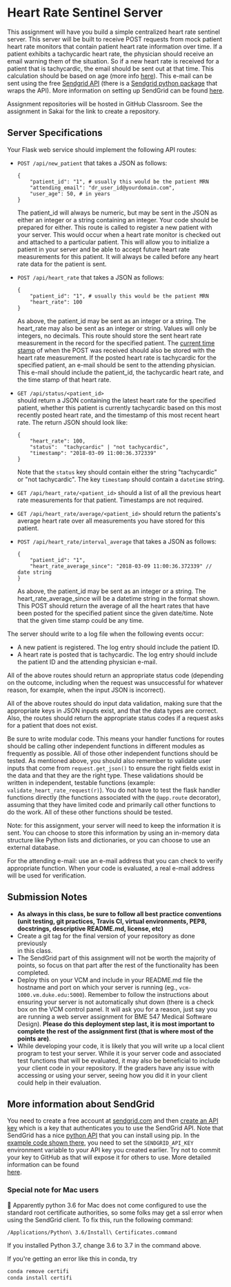 # Heart Rate Sentinel Server
This assignment will have you build a simple centralized heart rate sentinel 
server. This server will be built to receive POST requests from mock patient 
heart rate monitors that contain 
patient heart rate information over time. If a patient exhibits a tachycardic 
heart rate, the physician should receive an email warning them of the
situation. So if a new 
heart rate is received for a patient that is tachycardic, the email should be 
sent out at that time. This calculation should be based on age 
(more info [here](https://en.wikipedia.org/wiki/Tachycardia)). This e-mail can 
be sent using the free [Sendgrid API](https://sendgrid.com/) (there is a 
[Sendgrid python package](https://github.com/sendgrid/sendgrid-python) that 
wraps the API).  More information on setting up SendGrid can be found 
[here](../Resources/WebServices/sendgrid.md).

Assignment repositories will be hosted in GitHub Classroom.  See the 
assignment in Sakai for the link to create a repository.

## Server Specifications

Your Flask web service should implement the following API routes:

* `POST /api/new_patient` that takes a JSON as follows:
  ```
  {
      "patient_id": "1", # usually this would be the patient MRN
      "attending_email": "dr_user_id@yourdomain.com", 
      "user_age": 50, # in years
  }
  ```
  The patient_id will always be numeric, but may be sent in the JSON as either
  an integer or a string containing an integer.  Your code should be prepared
  for either.
  This route is called to register a new patient with your server.  This would
  occur when a heart rate monitor is checked out and attached 
  to a particular patient.  This will allow you to initialize a patient in
  your server and be able to accept future heart rate measurements for this 
  patient.  It will always be called before any heart rate data for the patient
  is sent.
   
* `POST /api/heart_rate` that takes a JSON as follows:
  ```
  {
      "patient_id": "1", # usually this would be the patient MRN
      "heart_rate": 100
  }
  ```
  As above, the patient_id may be sent as an integer or a string.  The 
  heart_rate may also be sent as an integer or string.  Values will only be
  integers, no decimals.  This route should store the sent heart rate
  measurement in the record for the specified patient.  The 
  [current time stamp](https://stackoverflow.com/questions/415511/how-to-get-current-time-in-python) 
  of when the POST was received should also be stored with the heart rate
  measurement.  If the posted heart rate is tachycardic for the specified 
  patient, an e-mail should be sent to the attending physician.  This e-mail
  should include the patient_id, the tachycardic heart rate, and the time
  stamp of that heart rate.
  
* `GET /api/status/<patient_id>`  
  should return a JSON containing the latest heart rate for the specified 
  patient, whether this patient is 
  currently tachycardic based on this most recently posted heart rate, and 
  the timestamp of this most recent heart rate.  The return JSON
  should look like:
  ```
  {
      "heart_rate": 100,
      "status":  "tachycardic" | "not tachycardic",
      "timestamp": "2018-03-09 11:00:36.372339"  
  }
  ```
   Note that the `status` key should contain either the string "tachycardic" or
   "not tachycardic".  The key `timestamp` should contain a `datetime` string.
 
* `GET /api/heart_rate/<patient_id>` should a list of all the previous heart 
rate measurements for that patient.  Timestamps are not required.

* `GET /api/heart_rate/average/<patient_id>` should return the patients's 
average heart rate over all measurements you have stored for this patient.
 
* `POST /api/heart_rate/interval_average` that takes a JSON as follows: 
  ```
  {
      "patient_id": "1",
      "heart_rate_average_since": "2018-03-09 11:00:36.372339" // date string
  }
  ```
  As above, the patient_id may be sent as an integer or a string.  The
  heart_rate_average_since will be a datetime string in the format shown.
  This POST should return the average of all the heart rates that have been
  posted for the specified patient since the given date/time.  Note that
  the given time stamp could be any time.  
  
The server should write to a log file when the following events occur:
* A new patient is registered.  The log entry should include the patient ID.
* A heart rate is posted that is tachycardic.  The log entry should include the 
patient ID and the attending physician e-mail.

All of the above routes should return an appropriate status code (depending on
the outcome, including when the request was unsuccessful for whatever reason,
for example, when the input JSON is incorrect).

All of the above routes should do input data validation, making sure that
the appropriate keys in JSON inputs exist, and that the data types are
correct.  Also, the routes should return the appropriate status codes if a 
request asks for a patient that does not exist.
  
Be sure to write modular code. This means your handler 
functions for routes should be calling other independent functions in different 
modules as frequently as possible. All of those other independent functions 
should be tested. As mentioned above, you should also remember to validate user 
inputs that come 
from `request.get_json()` to ensure the right fields exist in the data and 
that they are the right type. These validations should be written in 
independent, testable functions (example:  `validate_heart_rate_request(r)`).
You do not have to test the flask 
handler functions directly (the functions associated with the `@app.route` 
decorator), assuming that they have limited code and primarily call other
functions to do the work.  All of these other functions should be tested.  

Note: for this assignment, your server will need to keep the information
it is sent.  You can choose to store this information by using an in-memory
data structure like Python lists and dictionaries, or you can choose to use
an external database.

For the attending e-mail:  use an e-mail address that you can check to verify
appropriate function.  When your code is evaluated, a real e-mail address will 
be used for verification.  

## Submission Notes
- __As always in this class, be sure to follow all best practice conventions 
(unit testing, git practices, Travis CI, virtual environments, PEP8, 
docstrings, descriptive README.md, license, etc)__
- Create a git tag for the final version of your repository as done previously  
in this class.
- The SendGrid part of this assignment will not be worth the majority of 
points, so focus on that part after the rest of the functionality has been 
completed.
- Deploy this on your VCM and include in your README.md file the hostname and 
port on which your server is running (eg., `vcm-1000.vm.duke.edu:5000`). 
Remember to 
follow the instructions about ensuring your server is not automatically
shut down (there is a check box on the VCM control panel. It will ask you for a 
reason, just say you are running a web server assignment for BME 547 
Medical Software Design). __Please do this deployment step last, it is most 
important to complete the rest of the assignment first (that is where most of 
the points are)__.
- While developing your code, it is likely that you will write up a local
client program to test your server.  While it is your server code and 
associated test functions that will be evaluated, it may also be beneficial to
include your client code in your repository.  If the graders have any issue
with accessing or using your server, seeing how you did it in your client 
could help in their evaluation.  

## More information about SendGrid
You need to create a free account at [sendgrid.com](https://sendgrid.com) and 
then [create an API key](https://sendgrid.com/docs/ui/account-and-settings/api-keys/#creating-an-api-key) 
which is a key that authenticates you to use the SendGrid API. Note that 
SendGrid has a nice [python API](https://github.com/sendgrid/sendgrid-python) 
that you can install using pip. In the 
[example code shown there](https://github.com/sendgrid/sendgrid-python#quick-start), 
you need to set the `SENDGRID_API_KEY` environment variable to your API key 
you created earlier. Try not to commit your key to GitHub as that will expose 
it for others to use.  More detailed information can be found  
[here](../Resources/WebServices/sendgrid.md).

### Special note for Mac users
:eyes: Apparently python 3.6 for Mac does not come configured to use the 
standard root certificate authorities, so some folks may get a ssl error when 
using the SendGrid client. To fix this, run the following command:

```
/Applications/Python\ 3.6/Install\ Certificates.command
```

If you installed Python 3.7, change 3.6 to 3.7 in the command above.

If you're getting an error like this in conda, try 
```sh
conda remove certifi
conda install certifi
```